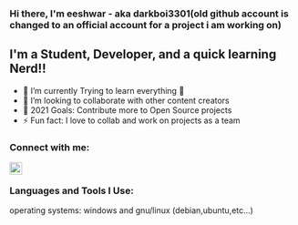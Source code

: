 ### Hi there, I'm eeshwar - aka darkboi3301(old github account is changed to an official account for a project i am working on)
## I'm a Student, Developer, and a quick learning Nerd!!

- 🌱 I’m currently Trying to learn everything 🤣
- 👯 I’m looking to collaborate with other content creators
- 🥅 2021 Goals: Contribute more to Open Source projects
- ⚡ Fun fact: I love to collab and work on projects as a team

### Connect with me:

[<img align="left" alt="darkboi3301 | Instagram" width="22px" src="https://cdn.jsdelivr.net/npm/simple-icons@v3/icons/instagram.svg" />][instagram]

<br />

### Languages and Tools I Use:
operating systems: windows and gnu/linux (debian,ubuntu,etc...)


[instagram]: https://instagram.com/darkboi3301
